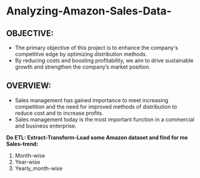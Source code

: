 # Analyzing-Amazon-Sales-Data-
## OBJECTIVE:
- The primary objective of this project is to enhance the company's competitive edge by optimizing distribution methods.
- By reducing costs and boosting profitability, we aim to drive sustainable growth and strengthen the company’s market position.

## OVERVIEW:
- Sales management has gained importance to meet increasing competition and the need for improved methods of distribution to reduce cost and to increase profits. 
- Sales management today is the most important function in a commercial and business enterprise.
  
**Do ETL: Extract-Transform-Load some Amazon dataset and find for me Sales-trend:**

1. Month-wise
2. Year-wise
3. Yearly_month-wise
